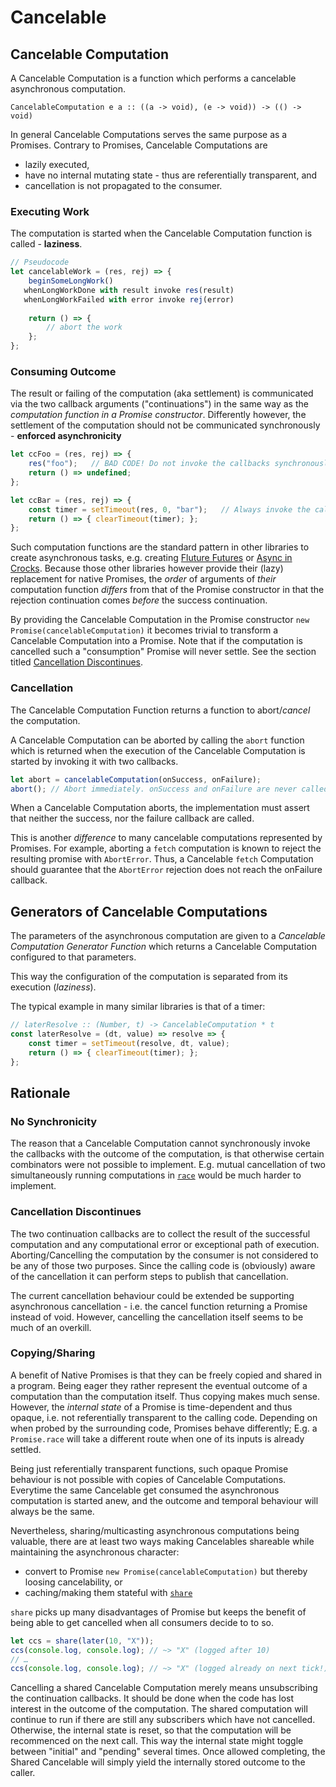 Cancelable
===========

Cancelable Computation
-----------------------

A Cancelable Computation is a function which performs a cancelable asynchronous computation. 

`CancelableComputation e a :: ((a -> void), (e -> void)) -> (() -> void)`

In general Cancelable Computations serves the same purpose as a Promises. Contrary to Promises, Cancelable Computations are

- lazily executed,
- have no internal mutating state - thus are referentially transparent, and
- cancellation is not propagated to the consumer. 

### Executing Work
The computation is started when the Cancelable Computation function is called - **laziness**.

```javascript
// Pseudocode
let cancelableWork = (res, rej) => {
	beginSomeLongWork()  
   whenLongWorkDone with result invoke res(result)
   whenLongWorkFailed with error invoke rej(error)
   
	return () => {
		// abort the work
	};
};
```

### Consuming Outcome
The result or failing of the computation (aka settlement) is communicated via the two callback arguments ("continuations") in the same way as the *computation function in a Promise constructor*. Differently however, the settlement of the computation should not be communicated synchronously - **enforced asynchronicity**

```javascript
let ccFoo = (res, rej) => { 
	res("foo");   // BAD CODE! Do not invoke the callbacks synchronously!  
	return () => undefined; 
};

let ccBar = (res, rej) => { 
	const timer = setTimeout(res, 0, "bar");   // Always invoke the callbacks asynchronously!  
	return () => { clearTimeout(timer); }; 
};
```

Such computation functions are the standard pattern in other libraries to create asynchronous tasks, e.g. creating [Fluture Futures](https://github.com/fluture-js/Fluture#creating-futures) or [Async in Crocks](https://crocks.dev/docs/crocks/Async.html#construction). Because those other libraries however provide their (lazy) replacement for native Promises, the *order* of arguments of *their* computation function *differs* from that of the Promise constructor in that the rejection continuation comes *before* the success continuation.

By providing the Cancelable Computation in the Promise constructor `new Promise(cancelableComputation)` it becomes trivial to transform a Cancelable Computation into a Promise. Note that if the computation is cancelled such a "consumption" Promise will never settle. See the section titled [Cancellation Discontinues](#cancellation-discontinues).

### Cancellation

The Cancelable Computation Function returns a function to abort/*cancel* the computation. 

A Cancelable Computation can be aborted by calling the `abort` function which is returned when the execution of the Cancelable Computation is started by invoking it with two callbacks.

```javascript
let abort = cancelableComputation(onSuccess, onFailure);
abort(); // Abort immediately. onSuccess and onFailure are never called
```

When a Cancelable Computation aborts, the implementation must assert that neither the success, nor the failure callback are called. 

This is another *difference* to many cancelable computations represented by Promises. For example, aborting a `fetch` computation is known to reject the resulting promise with `AbortError`. Thus, a Cancelable `fetch` Computation should guarantee that the `AbortError` rejection does not reach the onFailure callback. 


Generators of Cancelable Computations
-------------------------

The parameters of the asynchronous computation are given to a *Cancelable Computation Generator Function* which returns a Cancelable Computation configured to that parameters.

This way the configuration of the computation is separated from its execution (*laziness*).

The typical example in many similar libraries is that of a timer:

```javascript
// laterResolve :: (Number, t) -> CancelableComputation * t
const laterResolve = (dt, value) => resolve => {
    const timer = setTimeout(resolve, dt, value);
    return () => { clearTimeout(timer); };
};
```

Rationale
---------

### No Synchronicity

The reason that a Cancelable Computation cannot synchronously invoke the callbacks with the outcome of the computation, is that otherwise certain combinators were not possible to implement. E.g. mutual cancellation of two simultaneously running computations in [`race`](cancelable-api.md#racecancelablea-cancelableb) would be much harder to implement. 

### Cancellation Discontinues

The two continuation callbacks are to collect the result of the successful computation and any computational error or exceptional path of execution. Aborting/Cancelling the computation by the consumer is not considered to be any of those two purposes. Since the calling code is (obviously) aware of the cancellation it can perform steps to publish that cancellation.

The current cancellation behaviour could be extended be supporting asynchronous cancellation - i.e. the cancel function returning a Promise instead of void. However, cancelling the cancellation itself seems to be much of an overkill.

### Copying/Sharing

A benefit of Native Promises is that they can be freely copied and shared in a program. Being eager they rather represent the eventual outcome of a computation than the computation itself. Thus copying makes much sense. However, the *internal state* of a Promise is time-dependent and thus opaque, i.e. not referentially transparent to the calling code. Depending on when probed by the surrounding code, Promises behave differently; E.g. a `Promise.race` will take a different route when one of its inputs is already settled.

Being just referentially transparent functions, such opaque Promise behaviour is not possible with copies of Cancelable Computations. Everytime the same Cancelable get consumed the asynchronous computation is started anew, and the outcome and temporal behaviour will always be the same.

Nevertheless, sharing/multicasting asynchronous computations being valuable, there are at least two ways making Cancelables shareable while maintaining the asynchronous character:
- convert to Promise `new Promise(cancelableComputation)` but thereby loosing cancelability, or
- caching/making them stateful with [`share`](cancelable-api.md#sharecancelable)

`share` picks up many disadvantages of Promise but keeps the benefit of being able to get cancelled when all consumers decide to to so.

```javascript
let ccs = share(later(10, "X"));
ccs(console.log, console.log); // ~> "X" (logged after 10)
// …
ccs(console.log, console.log); // ~> "X" (logged already on next tick!)
```

Cancelling a shared Cancelable Computation merely means unsubscribing the continuation callbacks. It should be done when the code has lost interest in the outcome of the computation. The shared computation will continue to run if there are still any subscribers which have not cancelled. Otherwise, the internal state is reset, so that the computation will be recommenced on the next call. This way the internal state might toggle between "initial" and "pending" several times. Once allowed completing, the Shared Cancelable will simply yield the internally stored outcome to the caller.
